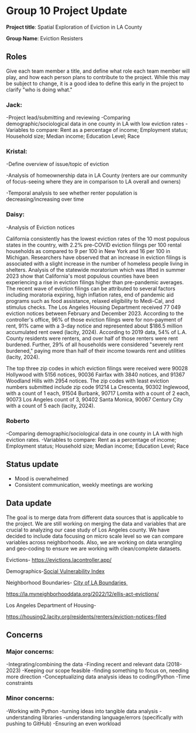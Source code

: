 Group 10 Project Update
=================

**Project title**: Spatial Exploration of Eviction in LA County

**Group Name**: Eviction Resisters

## Roles

Give each team member a title, and define what role each team member will play, and how each person plans to contribute to the project. While this may be subject to change, it is a good idea to define this early in the project to clarify "who is doing what."

### Jack:
-Project lead/submitting and reviewing 
-Comparing demographic/sociological data in one county in LA with low eviction rates
-Variables to compare: Rent as a percentage of income; Employment status; Household size; Median income; Education Level; Race

### Kristal:
-Define overview of issue/topic of eviction

-Analysis of homeownership data in LA County (renters are our community of focus-seeing where they are in comparison to LA overall and owners)

-Temporal analysis to see whether renter population is decreasing/increasing over time

### Daisy: 
-Analysis of Eviction notices

California consistently has the lowest eviction rates of the 10 most populous states in the country, with 2.2% pre-COVID eviction filings per 100 rental households as compared to 9 per 100 in New York and 16 per 100 in Michigan. Researchers have observed that an increase in eviction filings is associated with a slight increase in the number of homeless people living in shelters. Analysis of the statewide moratorium which was lifted in summer 2023 show that California's most populous counties have been experiencing a rise in eviction filings higher than pre-pandemic averages. The recent wave of eviction filings can be attributed to several factors including moratoria expiring, high inflation rates, end of pandemic aid programs such as food assistance, relaxed eligibility to Medi-Cal, and stimulus checks. The Los Angeles Housing Department received 77 049 eviction notices between February and December 2023. According to the controller's office, 96% of those eviction filings were for non-payment of rent, 91% came with a 3-day notice and represented about $186.5 million accumulated rent owed (lacity, 2024). According to 2019 data, 54% of L.A. County residents were renters, and over half of those renters were rent burdened. Further, 29% of all households were considered "severely rent burdened," paying more than half of their income towards rent and utilities (lacity, 2024).

The top three zip codes in which eviction filings were received were 90028 Hollywood with 5156 notices, 90036 Fairfax with 3840 notices, and 91367 Woodland Hills with 2954 notices. The zip codes with least eviction numbers submitted include zip code 91214 La Crescenta, 90302 Inglewood, with a count of 1 each, 91504 Burbank, 90717 Lomita with a count of 2 each, 90073 Los Angeles count of 3, 90402 Santa Monica, 90067 Century City with a count of 5 each (lacity, 2024).

### Roberto
-Comparing demographic/sociological data in one county in LA with high eviction rates. 
-Variables to compare: Rent as a percentage of income; Employment status; Household size; Median income; Education Level; Race


## Status update 
- Mood is overwhelmed
- Consistent communication, weekly meetings are working

## Data update
The goal is to merge data from different data sources that is applicable to the project. We are still working on merging the data and variables that are crucial to analyzing our case study of Los Angeles county. We have decided to include data focusing on micro scale level so we can compare variables across neighborhoods. Also, we are working on data wrangling and geo-coding to ensure we are working with clean/complete datasets.

Evictions- <https://evictions.lacontroller.app/>

Demographics-[Social Vulnerability Index](https://geohub.lacity.org/datasets/22a282d39cac49d5bb0ba1641b4358ac_0/explore?location=34.020244%2C-118.411800%2C11.21)

Neighborhood Boundaries- [City of LA Boundaries ](https://geohub.lacity.org/datasets/d6c55385a0e749519f238b77135eafac/explore)

<https://la.myneighborhooddata.org/2022/12/ellis-act-evictions/>

Los Angeles Department of Housing-

<https://housing2.lacity.org/residents/renters/eviction-notices-filed>

## Concerns
### Major concerns:
-Integrating/combining the data
-Finding recent and relevant data (2018-2023)
-Keeping our scope feasible
-finding something to focus on, needing more direction
-Conceptualizing data analysis ideas to coding/Python
-Time constraints

### Minor concerns:
-Working with Python
-turning ideas into tangible data analysis
-understanding libraries
-understanding language/errors (specifically with pushing to GitHub)
-Ensuring an even workload
